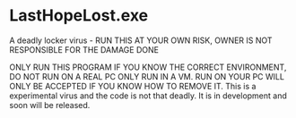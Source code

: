 # LastHopeLost.exe

A deadly locker virus - RUN THIS AT YOUR OWN RISK, OWNER IS NOT RESPONSIBLE FOR THE DAMAGE DONE

ONLY RUN THIS PROGRAM IF YOU KNOW THE CORRECT ENVIRONMENT, DO NOT RUN ON A REAL PC ONLY RUN IN A VM. RUN ON YOUR PC WILL ONLY BE ACCEPTED IF YOU KNOW HOW TO REMOVE IT.
This is a experimental virus and the code is not that deadly. It is in development and soon will be released.
